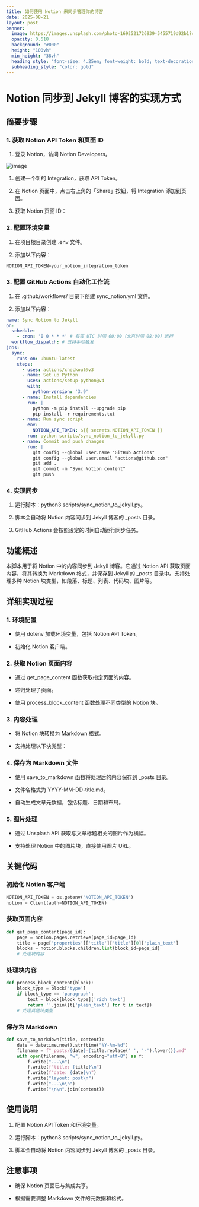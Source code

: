 ```yaml
---
title: 如何使用 Notion 来同步管理你的博客
date: 2025-08-21
layout: post
banner:
  image: https://images.unsplash.com/photo-1692521726939-5455719d92b1?crop=entropy&cs=tinysrgb&fit=max&fm=jpg&ixid=M3w2OTIwMzJ8MHwxfHJhbmRvbXx8fHx8fHx8fDE3NTU3OTM4OTR8&ixlib=rb-4.1.0&q=80&w=1080
  opacity: 0.618
  background: "#000"
  height: "100vh"
  min_height: "38vh"
  heading_style: "font-size: 4.25em; font-weight: bold; text-decoration: underline"
  subheading_style: "color: gold"
---
```


# Notion 同步到 Jekyll 博客的实现方式

## 简要步骤

### 1. 获取 Notion API Token 和页面 ID

1. 登录 Notion，访问 Notion Developers。

![image](https://prod-files-secure.s3.us-west-2.amazonaws.com/a7a0cc5a-89b9-4cda-8686-1fba0ca52f40/d19c1afe-dea5-4312-9333-786b0ba83054/image.png?X-Amz-Algorithm=AWS4-HMAC-SHA256&X-Amz-Content-Sha256=UNSIGNED-PAYLOAD&X-Amz-Credential=ASIAZI2LB466RNO4KDZN%2F20250821%2Fus-west-2%2Fs3%2Faws4_request&X-Amz-Date=20250821T163133Z&X-Amz-Expires=3600&X-Amz-Security-Token=IQoJb3JpZ2luX2VjEKn%2F%2F%2F%2F%2F%2F%2F%2F%2F%2FwEaCXVzLXdlc3QtMiJHMEUCIQDseEECOPgezwbB1KAD%2BkFzhW%2BfN27NJNrg53C8c%2FJPswIgGCQocgkWON6u%2B5YjyV57HIazCMBIXoq%2FyKkqvR8TPGoqiAQI8f%2F%2F%2F%2F%2F%2F%2F%2F%2F%2FARAAGgw2Mzc0MjMxODM4MDUiDHoqlh2U1yQC67CdwircA5WKaHFhbrHsj%2BM1RHZoXwnaBahNToe1Zk0QMPBY1dGD5eDFBtt%2FxX%2Fn6YySumVzwZfQs6eALkHwMOrCCRIqMe%2FZkqVAC%2Bp9%2FvXuPoHMTm7kl8WjKLFubIogk0c8EN4jRZMoh8FWbSQNYWaYlsirkNRDnO2AyA9aO5jJ74nsj%2FccSiotYySByISaTsvLXyp%2FidHInD68PlNiZ4slyZKGld%2BVB0hv9pTAk6NnZK6yOyCgmJPPLwvRJcMc90Q1H1wpR7Pzdrd0F9T3JpxVnDsFg3AkX9CgYcqCxmvfFM7M8GUx%2BBjw102jzAj3gbxt9sKf9gRkvScI2QvxVbgOMmuZ9BWlFQpLBmyi7P4eq6eQDI9NN%2BGRWAPOPb7NVHGuewAP4E3t7Y%2FRoQmY8v10lVttW7dEXe11MD0eJOSbrMXEKGt2YZ37e7if0e7tGQVgEjpyDTAatAm1wxx%2FV90ZdU2WP0wA4Oj0qditHfQGwm7t7dClFFZuXvE2ZJCuyyTYyq9dQpA1zZ36ji%2F2spm%2Fsh41XwpMiPeaN9Gjc64mZLySeujHSYz82qGZx9%2FA17oYEkzknMho4DXWQd6HCL7l17xJomqjlfXt1V2wqOT%2B1KFBwXUHDLgSIeRqy59RJprBMPONncUGOqUBw1PrZPeJiTqsyGgutDYHL7MygXAuz%2BOoXYRk%2FLs6FeL2tVuCIhPKjT2LooS2fMI%2BlHYf3kb0lkqy6DBPGB%2BKCMP6jZVPG9sqBFI%2FcpLUeg4%2B0c9zt4Nih9jCG%2BECVxjs3e2Wq5q75pGYmD%2B7RlroxrDULRjkux0kTbDPxLTa%2BXm9kMa41cYbJWKZNxowlD4krDv%2BOYcPKpaDIK55Y6N%2Fap1fekz5&X-Amz-Signature=32a7802e3eab09a05d7aa2ee352b5e9454dcb5215a91707cb64abf821607e7ff&X-Amz-SignedHeaders=host&x-amz-checksum-mode=ENABLED&x-id=GetObject)

1. 创建一个新的 Integration，获取 API Token。

1. 在 Notion 页面中，点击右上角的「Share」按钮，将 Integration 添加到页面。

1. 获取 Notion 页面 ID：


### 2. 配置环境变量

1. 在项目根目录创建 .env 文件。

1. 添加以下内容：

```javascript
NOTION_API_TOKEN=your_notion_integration_token
```

### 3. 配置 GitHub Actions 自动化工作流

1. 在 .github/workflows/ 目录下创建 sync_notion.yml 文件。

1. 添加以下内容：

```yaml
name: Sync Notion to Jekyll
on:
  schedule:
    - cron: '0 0 * * *' # 每天 UTC 时间 00:00（北京时间 08:00）运行
  workflow_dispatch: # 支持手动触发
jobs:
  sync:
    runs-on: ubuntu-latest
    steps:
      - uses: actions/checkout@v3
      - name: Set up Python
        uses: actions/setup-python@v4
        with:
          python-version: '3.9'
      - name: Install dependencies
        run: |
          python -m pip install --upgrade pip
          pip install -r requirements.txt
      - name: Run sync script
        env:
          NOTION_API_TOKEN: ${{ secrets.NOTION_API_TOKEN }}
        run: python scripts/sync_notion_to_jekyll.py
      - name: Commit and push changes
        run: |
          git config --global user.name "GitHub Actions"
          git config --global user.email "actions@github.com"
          git add .
          git commit -m "Sync Notion content"
          git push
```

### 4. 实现同步

1. 运行脚本：python3 scripts/sync_notion_to_jekyll.py。

1. 脚本会自动将 Notion 内容同步到 Jekyll 博客的 _posts 目录。

1. GitHub Actions 会按照设定的时间自动运行同步任务。

## 功能概述

本脚本用于将 Notion 中的内容同步到 Jekyll 博客。它通过 Notion API 获取页面内容，将其转换为 Markdown 格式，并保存到 Jekyll 的 _posts 目录中。支持处理多种 Notion 块类型，如段落、标题、列表、代码块、图片等。

## 详细实现过程

### 1. 环境配置

- 使用 dotenv 加载环境变量，包括 Notion API Token。

- 初始化 Notion 客户端。

### 2. 获取 Notion 页面内容

- 通过 get_page_content 函数获取指定页面的内容。

- 递归处理子页面。

- 使用 process_block_content 函数处理不同类型的 Notion 块。

### 3. 内容处理

- 将 Notion 块转换为 Markdown 格式。

- 支持处理以下块类型：


### 4. 保存为 Markdown 文件

- 使用 save_to_markdown 函数将处理后的内容保存到 _posts 目录。

- 文件名格式为 YYYY-MM-DD-title.md。

- 自动生成文章元数据，包括标题、日期和布局。

### 5. 图片处理

- 通过 Unsplash API 获取与文章标题相关的图片作为横幅。

- 支持处理 Notion 中的图片块，直接使用图片 URL。

## 关键代码

### 初始化 Notion 客户端

```python
NOTION_API_TOKEN = os.getenv("NOTION_API_TOKEN")
notion = Client(auth=NOTION_API_TOKEN)
```

### 获取页面内容

```python
def get_page_content(page_id):
    page = notion.pages.retrieve(page_id=page_id)
    title = page['properties']['title']['title'][0]['plain_text']
    blocks = notion.blocks.children.list(block_id=page_id)
    # 处理块内容
```

### 处理块内容

```python
def process_block_content(block):
    block_type = block['type']
    if block_type == 'paragraph':
        text = block[block_type]['rich_text']
        return ''.join([t['plain_text'] for t in text])
    # 处理其他块类型
```

### 保存为 Markdown

```python
def save_to_markdown(title, content):
    date = datetime.now().strftime("%Y-%m-%d")
    filename = f"_posts/{date}-{title.replace(' ', '-').lower()}.md"
    with open(filename, "w", encoding="utf-8") as f:
        f.write("---\n")
        f.write(f"title: {title}\n")
        f.write(f"date: {date}\n")
        f.write("layout: post\n")
        f.write("---\n\n")
        f.write("\n\n".join(content))
```

## 使用说明

1. 配置 Notion API Token 和环境变量。

1. 运行脚本：python3 scripts/sync_notion_to_jekyll.py。

1. 脚本会自动将 Notion 内容同步到 Jekyll 博客的 _posts 目录。

## 注意事项

- 确保 Notion 页面已与集成共享。

- 根据需要调整 Markdown 文件的元数据和格式。